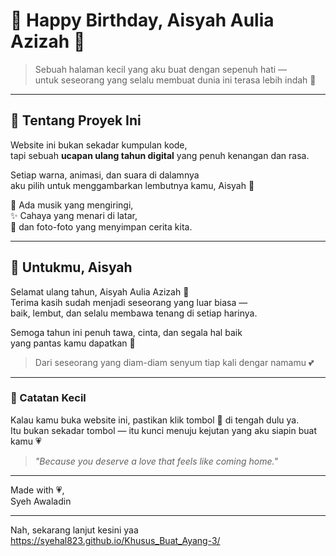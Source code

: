 # 💖 Happy Birthday, Aisyah Aulia Azizah 💖

> Sebuah halaman kecil yang aku buat dengan sepenuh hati —  
> untuk seseorang yang selalu membuat dunia ini terasa lebih indah 🌸

---

## 💞 Tentang Proyek Ini
Website ini bukan sekadar kumpulan kode,  
tapi sebuah **ucapan ulang tahun digital** yang penuh kenangan dan rasa.

Setiap warna, animasi, dan suara di dalamnya  
aku pilih untuk menggambarkan lembutnya kamu, Aisyah 🌷

🎵 Ada musik yang mengiringi,  
✨ Cahaya yang menari di latar,  
📸 dan foto-foto yang menyimpan cerita kita.

---

## 🌹 Untukmu, Aisyah
Selamat ulang tahun, Aisyah Aulia Azizah 🎂  
Terima kasih sudah menjadi seseorang yang luar biasa —  
baik, lembut, dan selalu membawa tenang di setiap harinya.

Semoga tahun ini penuh tawa, cinta, dan segala hal baik  
yang pantas kamu dapatkan 🫶

> Dari seseorang yang diam-diam senyum tiap kali dengar namamu 💕

---

### 🎁 Catatan Kecil
Kalau kamu buka website ini, pastikan klik tombol 🎵 di tengah dulu ya.  
Itu bukan sekadar tombol — itu kunci menuju kejutan yang aku siapin buat kamu 💗  

> _"Because you deserve a love that feels like coming home."_  

---

Made with 💗,  
Syeh Awaladin

---
Nah, sekarang lanjut kesini yaa
https://syehal823.github.io/Khusus_Buat_Ayang-3/
